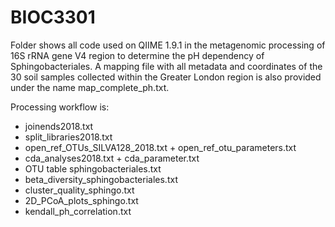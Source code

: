 # BIOC3301
Folder shows all code used on QIIME 1.9.1 in the metagenomic processing of 16S rRNA gene V4 region to determine the pH dependency of Sphingobacteriales. A mapping file with all metadata and coordinates of the 30 soil samples collected within the Greater London region is also provided under the name map_complete_ph.txt.

Processing workflow is:
* joinends2018.txt
* split_libraries2018.txt
* open_ref_OTUs_SILVA128_2018.txt + open_ref_otu_parameters.txt
* cda_analyses2018.txt + cda_parameter.txt
* OTU table sphingobacteriales.txt
* beta_diversity_sphingobacteriales.txt
* cluster_quality_sphingo.txt
* 2D_PCoA_plots_sphingo.txt
* kendall_ph_correlation.txt
